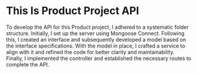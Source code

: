 # This Is Product Project API

To develop the API for this Product project, I adhered to a systematic folder structure. Initially, I set up the server using Mongoose Connect. Following this, I created an interface and subsequently developed a model based on the interface specifications. With the model in place, I crafted a service to align with it and refined the code for better clarity and maintainability. Finally, I implemented the controller and established the necessary routes to complete the API.